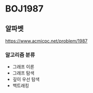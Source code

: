 # BOJ1987

## 알파벳

<a href="https://www.acmicpc.net/problem/1987">https://www.acmicpc.net/problem/1987</a>

### 알고리즘 분류

- 그래프 이론
- 그래프 탐색
- 깊이 우선 탐색
- 백트래킹
